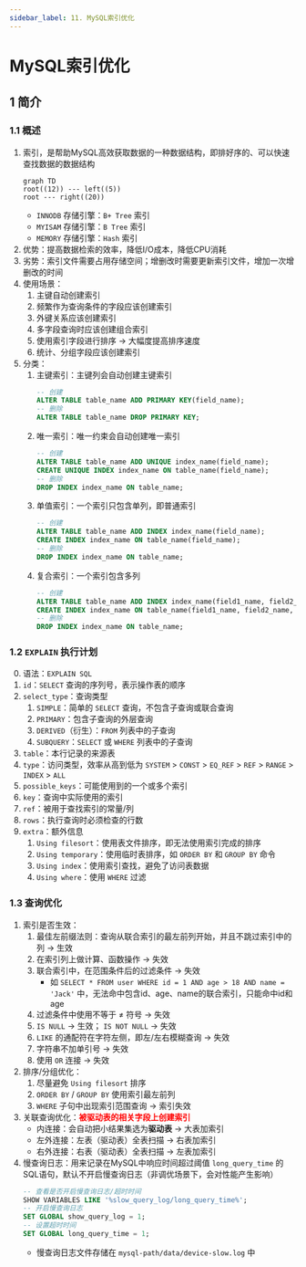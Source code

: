 ```yaml
---
sidebar_label: 11. MySQL索引优化
---
```


# MySQL索引优化

## 1 简介
### 1.1 概述
1. 索引，是帮助MySQL高效获取数据的一种数据结构，即排好序的、可以快速查找数据的数据结构
    ```mermaid
    graph TD
    root((12)) --- left((5))
    root --- right((20))
    ```
    - `INNODB` 存储引擎：`B+ Tree` 索引
    - `MYISAM` 存储引擎：`B Tree` 索引
    - `MEMORY` 存储引擎：`Hash` 索引
2. 优势：提高数据检索的效率，降低I/O成本，降低CPU消耗
3. 劣势：索引文件需要占用存储空间；增删改时需要更新索引文件，增加一次增删改的时间
4. 使用场景：
    1. 主键自动创建索引
    2. 频繁作为查询条件的字段应该创建索引
    3. 外键关系应该创建索引
    4. 多字段查询时应该创建组合索引
    5. 使用索引字段进行排序 &rarr; 大幅度提高排序速度
    6. 统计、分组字段应该创建索引
5. 分类：
    1. 主键索引：主键列会自动创建主键索引
        ```sql showLineNumbers
        -- 创建
        ALTER TABLE table_name ADD PRIMARY KEY(field_name);
        -- 删除
        ALTER TABLE table_name DROP PRIMARY KEY;
        ```
    2. 唯一索引：唯一约束会自动创建唯一索引
        ```sql showLineNumbers
        -- 创建
        ALTER TABLE table_name ADD UNIQUE index_name(field_name);
        CREATE UNIQUE INDEX index_name ON table_name(field_name);
        -- 删除
        DROP INDEX index_name ON table_name;
        ```
    3. 单值索引：一个索引只包含单列，即普通索引
        ```sql showLineNumbers
        -- 创建
        ALTER TABLE table_name ADD INDEX index_name(field_name);
        CREATE INDEX index_name ON table_name(field_name);
        -- 删除
        DROP INDEX index_name ON table_name;
        ```
    4. 复合索引：一个索引包含多列
        ```sql showLineNumbers
        -- 创建
        ALTER TABLE table_name ADD INDEX index_name(field1_name, field2_name, ...);
        CREATE INDEX index_name ON table_name(field1_name, field2_name, ...);
        -- 删除
        DROP INDEX index_name ON table_name;
        ```

### 1.2 `EXPLAIN` 执行计划
0. 语法：`EXPLAIN SQL`
1. `id`：`SELECT` 查询的序列号，表示操作表的顺序
2. `select_type`：查询类型
    1. `SIMPLE`：简单的 `SELECT` 查询，不包含子查询或联合查询
    2. `PRIMARY`：包含子查询的外层查询
    3. `DERIVED`（衍生）：`FROM` 列表中的子查询
    4. `SUBQUERY`：`SELECT` 或 `WHERE` 列表中的子查询
3. `table`：本行记录的来源表
4. `type`：访问类型，效率从高到低为 `SYSTEM` &gt; `CONST` &gt; `EQ_REF` &gt; `REF` &gt; `RANGE` &gt; `INDEX` &gt; `ALL`
5. `possible_keys`：可能使用到的一个或多个索引
6. `key`：查询中实际使用的索引
7. `ref`：被用于查找索引的常量/列
8. `rows`：执行查询时必须检查的行数
9. `extra`：额外信息
    1. `Using filesort`：使用表文件排序，即无法使用索引完成的排序
    2. `Using temporary`：使用临时表排序，如 `ORDER BY` 和 `GROUP BY` 命令
    3. `Using index`：使用索引查找，避免了访问表数据
    4. `Using where`：使用 `WHERE` 过滤

### 1.3 查询优化
1. 索引是否生效：
    1. 最佳左前缀法则：查询从联合索引的最左前列开始，并且不跳过索引中的列 &rarr; 生效
    2. 在索引列上做计算、函数操作 &rarr; 失效
    3. 联合索引中，在范围条件后的过滤条件 &rarr; 失效
        - 如 `SELECT * FROM user WHERE id = 1 AND age > 18 AND name = 'Jack'` 中，无法命中包含id、age、name的联合索引，只能命中id和age
    4. 过滤条件中使用不等于 &ne; 符号 &rarr; 失效
    5. `IS NULL` &rarr; 生效； `IS NOT NULL` &rarr; 失效
    6. `LIKE` 的通配符在字符左侧，即左/左右模糊查询 &rarr; 失效
    7. 字符串不加单引号 &rarr; 失效
    8. 使用 `OR` 连接 &rarr; 失效
2. 排序/分组优化：
    1. 尽量避免 `Using filesort` 排序
    2. `ORDER BY` / `GROUP BY` 使用索引最左前列
    3. `WHERE` 子句中出现索引范围查询 &rarr; 索引失效
3. 关联查询优化：**<font color="red">被驱动表的相关字段上创建索引</font>**
    - 内连接：会自动把小结果集选为**驱动表** &rarr; 大表加索引
    - 左外连接：左表（驱动表）全表扫描 &rarr; 右表加索引
    - 右外连接：右表（驱动表）全表扫描 &rarr; 左表加索引
5. 慢查询日志：用来记录在MySQL中响应时间超过阈值 `long_query_time` 的SQL语句，默认不开启慢查询日志（非调优场景下，会对性能产生影响）
    ```sql showLineNumbers
    -- 查看是否开启慢查询日志/超时时间
    SHOW VARIABLES LIKE '%slow_query_log/long_query_time%';
    -- 开启慢查询日志
    SET GLOBAL show_query_log = 1;
    -- 设置超时时间
    SET GLOBAL long_query_time = 1;
    ```
    - 慢查询日志文件存储在 `mysql-path/data/device-slow.log` 中